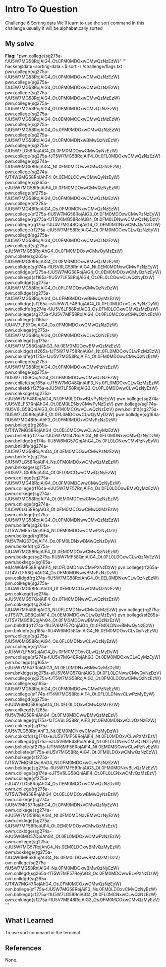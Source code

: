 # Intro To Question
Challenge 6
Sorting data
We'll learn to use the sort command in this challenge usually it will be alphabatically sorted 
## My solve
**Flag:** "pwn.college{sg275a-fJU5W7MG58RojAiG4_Ot.0FM0MDOxwCMwQzNzEzW}"
'''
hacker@data~sorting-data:~$ sort -r  /challenge/flags.txt
pwn.college{sg275a-fJU5W7MG58RojAiG4_Ot.0FM0MDOxwCMwQzNzEzW}
pwn.college{sg275a-fJU5W7MG58RojAiG4_Ot.0FM0MDOxwCMwQzNzEzW}
pwn.college{sg275a-fJU5W7MG58RojAiG4_Ot.0FM0MDOxwCMwQzMzEzW}
pwn.college{sg275a-fJU5W7MG58RojAiG4_Ot.0FM0MDOxwCMvQzNzEzW}
pwn.college{sg275a-fJU5W7MG58RojAiG4_Ot.0EM0MCOxwCMwQzMzEzW}
pwn.college{sg275a-fJU5W7MG58RojAiG4_Os.0FM0MDOxwCMwQzNzEzW}
pwn.college{sg275a-fJU5W7MG58RoiAiG4_Ot.0FM0MDNxwBMwQzNzEzW}
pwn.college{sg275a-fJU5W7LG58RojAiG4_Ot.0FM0MDOxwCMwQyNzEzW}
pwn.college{sg275a-fJT5W7MG58RojAiF4_Ot.0FL0MDOxwCMwQzNzEzW}
pwn.college{sg274a-fJU5W6MG58RojAiG4_Nt.0FM0MDOwwCMwQzNzEzW}
pwn.college{sg274a-fJT4W6MG58RniAhF4_Ot.0EM0LCOwwCMwQyNzEyW}
pwn.college{sg265a-eJU5W7MG58RnjAiF4_Ot.0FM0MDOxwCMwQzNzEzW}
pwn.college{sf275a-fJU5W7MG58RojAiG4_Ot.0FM0MDOxwCMwQzNzEzW}
pwn.college{sf275a-fJU5W7MG48RoiAiG4_Os.0FM0MCNxwCMvQzNzEzW}
pwn.college{sf275a-fIU5W7MG58RojAiG3_Ot.0FM0MDOxwCMwPzNzEyW}
pwn.college{rg275a-fJT5V6MG58RoiAiG4_Ot.0FM0LDNwwCMwQzNyDzV}
pwn.college{rg175a-fJU4V7MG48QojAiG4_Ot.0FM0MDNxwCMvQyNzDzW}
pwn.college{rf275a-eIU5W7MF58RojAiG4_Ot.0FM0MCOxwCLwQzNzEyW}
pwn.collegd{sg275a-fJU5W7MG58RojAiG4_Ot.0FM0MDOxwCMwQzNzEzW}
pwn.collegd{sg275a-eJU5W7MG58RoiAhG4_Ot.0FM0MDOxwCMwQyMzEzW}
pwn.collefe{sg265a-fJU5W6MG58RojAiG4_Ot.0FM0MDOxwBMwQzMzEzW}
pwn.colldge{sg174a-fIU5V6LG58RniAiG4_Nt.0EM0MDNxwCMwPzNzEyW}
pwn.colldge{sf275a-fJU5W7MG58RojAiG4_Ot.0EM0MDOxwCMvQzNzEyW}
pwn.colkegd{sf165a-fIU5V7LF58RojAiG4_Ot.0FL0LCOwvCLwQzNyDzW}
pwn.colkdge{sg275a-fJU5W7MG58RojAiG4_Ot.0FL0MDOxwCMwQzNzDzW}
pwn.colkdge{sg275a-fJU5W7MG58RojAiG4_Os.0FM0MDOxwBMwQyMzEzW}
pwn.colkdge{sf265a-eJU5W7LF48RojAiG4_Ot.0FL0MDOxvCLwPyNzDyW}
pwn.colkdfe{rg274a-fJU5V6LF58RoiAiG3_Os.0FM0LCOxwCMvQzMzDzW}
pwn.coklege{sg275a-fJU5V7MF58RoiAiG4_Ot.0FL0MCOxwCMwQzNzEzW}
pwn.coklege{sf165a-fJU4V7LF57QojAiG4_Os.0FM0MDOxwCMwQzNzDzW}
pwn.coklege{rg275a-fJU5W7MG58RojAiG4_Ot.0FM0MDOxwCLwQzNzEzW}
pwn.coklegd{sg175a-fJU5W7MG58QojAhG3_Nt.0EM0MDOxwBMwQzMzEzV}
pwn.cokldgd{sf265a-fJT5W7MF58RniAiG4_Nt.0FL0MDOxwCLwPzMzEzW}
pwn.cokldfe{rf175a-fJU5V7MG58RojAiF4_Ot.0FM0MDOxwCMwQzNzEzW}
pwn.cnllege{sg275a-fJU5W7MG58RojAiG4_Ot.0FM0MDOxwCMwPzNzEzW}
pwn.cnllege{sg275a-fIU5W7LG58QojAiG4_Ot.0FM0MDOwwCMwQzNzEzW}
pwn.cnllefe{sg165a-eJT5W7MG48QnjAiF3_Ns.0FL0MDOxvCLwQzMzEzW}
pwn.cnllefd{rf275a-eJU5W7LF58RnjAiG3_Ot.0FL0MDOwwCLwQzNyEzW}
pwn.cnkkdge{sg275a-eJU5W7MF48RnjAiG4_Nt.0FM0LDOxwBLvPyNzEyW}
pwn.bollege{sg274a-fJU5V6LF57RnjAhG4_Ot.0EM0LDNxvCMwPyNzDzV}
pwn.bollege{sg174a-fIU5V6LG58QniAiG3_Ot.0FM0MCOwvCLwQzNzDzV}
pwn.bolldfd{sg275a-fIU5W7LG58RojAiF4_Ot.0FL0MDOxwCLwQyMyDzW}
pwn.bolkdge{sg164a-fIU5W7MG48RoiAhF3_Ot.0FM0MDOxvCMvPzNzDzW}
pwn.bnllegd{rg265a-fJT4W7MG58RojAhG4_Ot.0EL0MDOwwCLwQyMzEzW}
pwn.bnllefd{rf275a-fJU5W7MG47RoiAiG4_Nt.0FL0MDNxwCMwQzNyDzW}
pwn.bnlldge{rg174a-fIU5W6MG57QnjAhG4_Os.0FL0LCNxwCMvPzNyEyW}
pwn.bnlldfe{sg274a-fJU5W7MG58RojAhG4_Ot.0EM0MDOxwCMwPzNzEzW}
pwn.bnklefe{sg275a-fJU5W7LG58RojAiF4_Ns.0FM0MDOxwCMwQzMzEzW}
pwn.bnkkege{sg175a-eIU5W7LG58RojAiG4_Ot.0FL0MCOwvCMwQzNyEzW}
pwm.college{sg275a-fJU5W7MG48RojAiG4_Ot.0FM0MDOwwCMwQzNyEzW}
pwm.college{rf164a-eJU5W7MF57RnjAiF4_Os.0FL0LDOxwBMvQyMzEzW}
pwm.colkege{sg274a-fJU5W7MG58RojAiF4_Ot.0EM0MDOxwCMwQzNzEzW}
pwm.cnllege{sg274a-fJU5W6LG58RojAiG3_Ot.0FM0MCOxwCMwQzMzEzW}
pwm.cnklege{rg175a-fJU5W7MG58RoiAiG4_Ot.0FM0MDNwwCMvQzNzEzW}
pwm.bollefe{sg264a-fJT5W7MF57QojAiF4_Nt.0EM0MDOwvCMwPzNyDzV}
pwm.bolkegd{rg165a-fIU5V7MG57QnjAiF4_Os.0FM0LDNxwBMwQzNzDyW}
pwm.bolkefd{rg275a-fJU4W7MG58RojAiF4_Ot.0EM0MDOxwCMwQzNzEzW}
pwm.boklege{sg275a-fIU5W7MF58QnjAiG4_Ot.0FL0LDOxwCLwQzNyEzW}
pwm.bokkege{sg165a-eIU4W6MF58RnjAhF4_Nt.0FL0MDNxvCMvPzNzDzW}
pvn.college{rf265a-fJT4V7LF58QniAhG4_Os.0FM0MDNwwBMvPzNzDzW}
pvn.colldgd{rg274a-fIU5W7MG58RoiAhG4_Ot.0EL0MDNxwCLwQzNzEzW}
pvn.colkege{sg275a-fJU4W7MG58RniAhG3_Ot.0EM0MCOxwCMwQzNzEzW}
pvn.cokkegd{sg274a-eJU5V6MG57QojAiF4_Os.0FM0MDNwwCLwQzNzEzW}
pvn.cokkegd{sg264a-fJU4W7MF48RnjAiG3_Nt.0FL0MDNxwCMvQzMzEzW}
pvn.bollege{rg275a-eJT5W7LG58QoiAiF4_Ot.0EM0MDOxwCLwQzMzEyV}
pvn.bollegd{sf265a-fJT5V7MG58QojAhG4_Ot.0FM0MDOwwBMwQzNzEzW}
pvn.bnlldfd{rf274a-fIU5V6MF57QnjAiG4_Ot.0FM0LDNxvBMwQyNzEzW}
pvn.bnklefe{sg165a-fIU4W6MG58QniAiG4_Nt.0EM0MDOxvCLvQyNzEzW}
pvm.college{sg275a-fJU5W6MG58RojAiG4_Os.0FL0MDNxwCLwQzNyEzW}
pvm.college{sg175a-eJU5W7LF58QojAiG4_Os.0FM0MDOxvCLwQzMzDyW}
pvm.college{sf274a-fJU5V7MG48RojAhG3_Ot.0EM0MDOxwCLvQyMzEyW}
pvm.bollegd{sg165a-eJU5W7MF47RoiAhG3_Nt.0EL0MDNxwBMwQzMzDzW}
pvm.bnkldge{sg275a-eIU5V6MG57QnjAiG3_Ot.0FL0LCNwwCMwQyNzDzV}
own.college{sg275a-fJT5W7MG58RojAiG3_Ot.0FM0LDOxwCMwQzNzEzW}
own.college{sg165a-fJU5W7MG58RojAiG4_Ot.0FM0MDOwwCMwPzNzEzW}
own.college{sf174a-fIT4W7MG58RoiAiF4_Ot.0FL0LDNwvCLwPzMyEyW}
own.collegd{sg275a-eJU4W6MG58RojAiG4_Os.0EL0LDOxwCMwQzMzEzW}
own.colkegd{sf265a-fIU5V7MG58RniAhG4_Ot.0FM0MDOwwBMvQzMzEzV}
own.coklege{rg175a-fJT5V6LG58RnjAiF3_Nt.0EM0MDNxwCLvQzNzEzW}
own.coklegd{sg175a-fJU5V7LG58RnjAhF3_Nt.0EM0MCNxwCMwPzMyDzW}
own.cokkdfd{sg174a-eJU5V7MF58RojAiF4_Nt.0FL0MDOxvCLwPzMzEzV}
own.cnlkegd{rg175a-eJU5V6MF48RoiAhF4_Nt.0FL0LDNxwCMvQzNzDyW}
own.bollefe{sf275a-fJT5W6MF58RojAiF4_Nt.0EM0MDOwwCLwPzNyEzW}
own.bollefe{sf175a-eIU5V7MG58RojAiG4_Ot.0FM0LDOxwCMwQzNzEzW}
own.bolkege{sf275a-fJT5W7MG58QojAhG4_Nt.0FM0MDOxwCLwPzNzEzW}
own.boklege{sg275a-fIU5W7MF58RnjAiG3_Ot.0FM0MDNxvBLvQzMzEzV}
owm.college{sg174a-eJT5V6LG58QniAiF4_Ot.0FL0LCNxwCMvQzMzEzV}
owm.college{sf275a-eJU4V7LG58RojAhG4_Os.0EM0MCOxwCMwQzNzDzW}
owm.college{rg275a-fJT5W7MG58RnjAhG4_Ot.0EL0MDOxwBMwQyNzEzW}
owm.colkege{sg274a-fJU5V7MG57RojAhG4_Ot.0FM0MDNxvCMwQzNyEzW}
owm.colkege{sg274a-eJU5W7MG58RojAiG4_Nt.0FM0MDNxvBMwQzNyEzW}
owm.coklege{sg275a-fJU5W7MF58RojAiF4_Ot.0EM0MDOxwCMwQzMzEzV}
owm.cokldge{sg274a-eJU5W6MG57QoiAhG4_Ot.0EL0MDOxwCMwPzNzEzW}
owm.cnllege{sg275a-eJU5W7MG57RojAhG4_Ns.0EM0LDOxwBMvQzMyEzW}
owm.bokkege{rg275a-fJU4W6MF58RojAhG4_Ns.0FM0LDOwwBMvQzMzDzV}
ovn.cnllege{sg275a-fIU5W7MG58RniAiG4_Ns.0FM0MDOxwBMwQzNyEzW}
ovn.cnllegd{sg265a-fIT5W7MF57RojAiG3_Os.0FM0MDOwwBLvPzNzDzW}
ovn.cnlldgd{sg265a-fJT4W7MG47RojAhG4_Os.0FM0MCOxwCMwQzNzEyW}
ovn.bollege{sf175a-fJU5W7MG58RojAiF3_Ns.0FM0LDOxvCMvQzNyEzW}
ovn.bolkegd{sf275a-fIU5W7LG58RniAiG4_Ot.0FL0MCNxwCLwQzNzEzW}
ovm.cnklege{sf275a-fIU5V7MF48RojAiG3_Os.0FM0MCOxwCMvQzMyEzV}
'''
## What I Learned
To use sort command in the terminal 
## References
None.
